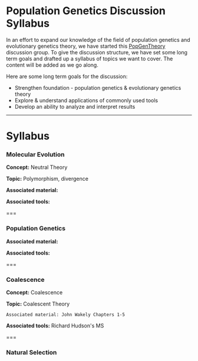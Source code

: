 # Population Genetics Discussion Syllabus

In an effort to expand our knowledge of the field of population genetics and evolutionary genetics theory, we have started this [PopGenTheory](https://github.com/MorrellLAB/PopGenTheory/blob/master/README.md) discussion group. To give the discussion structure, we have set some long term goals and drafted up a syllabus of topics we want to cover. The content will be added as we go along.

Here are some long term goals for the discussion:

- Strengthen foundation - population genetics & evolutionary genetics theory
- Explore & understand applications of commonly used tools
- Develop an ability to analyze and interpret results

***

# Syllabus

### Molecular Evolution

**Concept:** Neutral Theory

**Topic:** Polymorphism, divergence

**Associated material:**

**Associated tools:**

===

### Population Genetics

**Associated material:**

**Associated tools:**

===

### Coalescence

**Concept:** Coalescence

**Topic:** Coalescent Theory

    Associated material: John Wakely Chapters 1-5

**Associated tools:** Richard Hudson's MS

===

### Natural Selection
